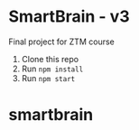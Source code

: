 # SmartBrain - v3
Final project for ZTM course


1. Clone this repo
2. Run `npm install`
3. Run `npm start`
# smartbrain
